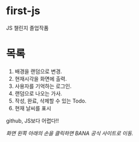 # first-js
JS 챌린지 졸업작품

# 목록
1. 배경을 랜덤으로 변경.
2. 현재시각을 화면에 출력.
3. 사용자를 기억하는 로그인.
4. 랜덤으로 나오는 가사.
5. 작성, 완료, 삭제할 수 있는 Todo.
6. 현재 날씨를 표시

github, JS보다 어렵다!!

*화면 왼쪽 아래의 손을 클릭하면 BANA 공식 사이트로 이동.*
